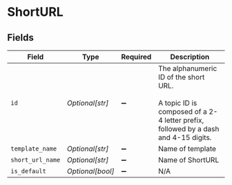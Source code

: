 # ShortURL


## Fields

| Field                                                                                                                           | Type                                                                                                                            | Required                                                                                                                        | Description                                                                                                                     |
| ------------------------------------------------------------------------------------------------------------------------------- | ------------------------------------------------------------------------------------------------------------------------------- | ------------------------------------------------------------------------------------------------------------------------------- | ------------------------------------------------------------------------------------------------------------------------------- |
| `id`                                                                                                                            | *Optional[str]*                                                                                                                 | :heavy_minus_sign:                                                                                                              | The alphanumeric ID of the short URL.<br><br>A topic ID is composed of a 2-4 letter prefix, followed by a dash and 4-15 digits. |
| `template_name`                                                                                                                 | *Optional[str]*                                                                                                                 | :heavy_minus_sign:                                                                                                              | Name of template                                                                                                                |
| `short_url_name`                                                                                                                | *Optional[str]*                                                                                                                 | :heavy_minus_sign:                                                                                                              | Name of ShortURL                                                                                                                |
| `is_default`                                                                                                                    | *Optional[bool]*                                                                                                                | :heavy_minus_sign:                                                                                                              | N/A                                                                                                                             |